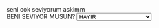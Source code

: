 <html>
<head>
<body>
    <title>MERTESAYFAYAPIYORUM</title>
seni cok seviyorum askimm
<br>
BENI SEVIYOR MUSUN?
<select name"liste">
<option value="1" selected>HAYIR</option>
<option value="2"         >EVET </option>
<option value="3"         >ÇOKKK</option>
<option value="4"         >ÖLÜYORUM SENİN İÇİN </option>

</body>
</html>
</head>
